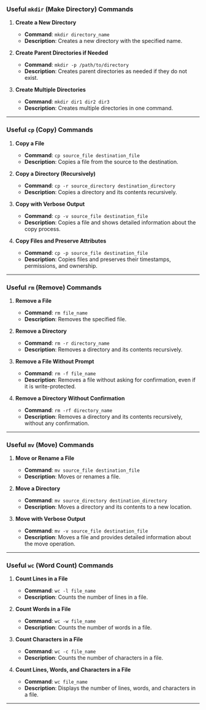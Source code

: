 ### **Useful `mkdir` (Make Directory) Commands**

1. **Create a New Directory**

   - **Command**: `mkdir directory_name`
   - **Description**: Creates a new directory with the specified name.

2. **Create Parent Directories if Needed**

   - **Command**: `mkdir -p /path/to/directory`
   - **Description**: Creates parent directories as needed if they do not exist.

3. **Create Multiple Directories**
   - **Command**: `mkdir dir1 dir2 dir3`
   - **Description**: Creates multiple directories in one command.

---

### **Useful `cp` (Copy) Commands**

1. **Copy a File**

   - **Command**: `cp source_file destination_file`
   - **Description**: Copies a file from the source to the destination.

2. **Copy a Directory (Recursively)**

   - **Command**: `cp -r source_directory destination_directory`
   - **Description**: Copies a directory and its contents recursively.

3. **Copy with Verbose Output**

   - **Command**: `cp -v source_file destination_file`
   - **Description**: Copies a file and shows detailed information about the copy process.

4. **Copy Files and Preserve Attributes**
   - **Command**: `cp -p source_file destination_file`
   - **Description**: Copies files and preserves their timestamps, permissions, and ownership.

---

### **Useful `rm` (Remove) Commands**

1. **Remove a File**

   - **Command**: `rm file_name`
   - **Description**: Removes the specified file.

2. **Remove a Directory**

   - **Command**: `rm -r directory_name`
   - **Description**: Removes a directory and its contents recursively.

3. **Remove a File Without Prompt**

   - **Command**: `rm -f file_name`
   - **Description**: Removes a file without asking for confirmation, even if it is write-protected.

4. **Remove a Directory Without Confirmation**
   - **Command**: `rm -rf directory_name`
   - **Description**: Removes a directory and its contents recursively, without any confirmation.

---

### **Useful `mv` (Move) Commands**

1. **Move or Rename a File**

   - **Command**: `mv source_file destination_file`
   - **Description**: Moves or renames a file.

2. **Move a Directory**

   - **Command**: `mv source_directory destination_directory`
   - **Description**: Moves a directory and its contents to a new location.

3. **Move with Verbose Output**
   - **Command**: `mv -v source_file destination_file`
   - **Description**: Moves a file and provides detailed information about the move operation.

---

### **Useful `wc` (Word Count) Commands**

1. **Count Lines in a File**

   - **Command**: `wc -l file_name`
   - **Description**: Counts the number of lines in a file.

2. **Count Words in a File**

   - **Command**: `wc -w file_name`
   - **Description**: Counts the number of words in a file.

3. **Count Characters in a File**

   - **Command**: `wc -c file_name`
   - **Description**: Counts the number of characters in a file.

4. **Count Lines, Words, and Characters in a File**
   - **Command**: `wc file_name`
   - **Description**: Displays the number of lines, words, and characters in a file.

---
